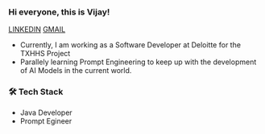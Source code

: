 ### Hi everyone, this is Vijay!

[LINKEDIN](https://www.linkedin.com/in/vijaysrc3/)
[GMAIL](vijaysrc3@gmail.com)

- Currently, I am working as a Software Developer at Deloitte for the TXHHS Project
- Parallely learning Prompt Engineering to keep up with the development of AI Models in the current world.

### 🛠  Tech Stack

- Java Developer
- Prompt Egineer


<!---
vijaysrc3/vijaysrc3 is a ✨ special ✨ repository because its `README.md` (this file) appears on your GitHub profile.
You can click the Preview link to take a look at your changes.
--->
